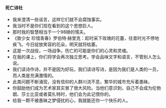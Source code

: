 #### 死亡诗社
- 我来澄清一些谣言，这样它们就不会腐蚀事实。
- 我当时不是你们现在看到的这个思想巨人。
- 那时我的智慧相当于一个98磅的懦夫。
- 《致少女  珍惜青春》罗伯特·赫里克：趁时采下玫瑰的花蕾，往昔时光不停地疾飞。今日绽放笑容的花朵，明天就将枯萎。
- 这是一次战役，一场战争。伤亡的可能是你们的心灵和灵魂。
- 在我的课上，你们将学会再次独立思考。学会品味文字和语言，不管别人怎么说。
- 我们读诗作诗，并不是因为好玩，我们读诗写诗，是因为我们是人类的一员，而人类是充满激情的。
- 此类问题不断涌现，没有信仰的人群川流不息，繁华的城市充斥着愚昧。
- 你鼓励他们成为艺术家其实冒了很大风险。当他们意识到，自己不会成为伦勃朗、莎士比亚或者莫扎特时，他们会为此记恨你的。
- 给我一颗不被愚昧之梦侵扰的心，我就能还你一个快乐的人。
